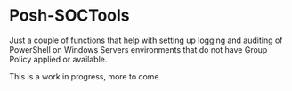 # Posh-SOCTools
Just a couple of functions that help with setting up logging and auditing of PowerShell on Windows Servers environments that do not have Group Policy applied or available.

This is a work in progress, more to come. 
